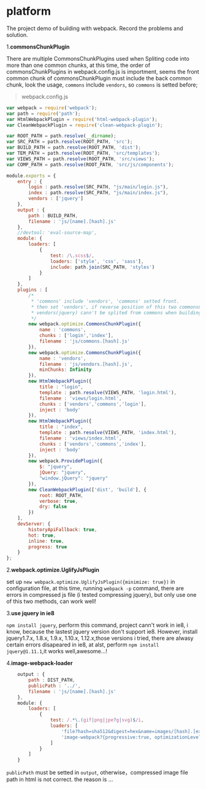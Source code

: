 # platform

The project demo of building with webpack.
Record the problems and solution.

1.**commonsChunkPlugin**

There are multiple CommonsChunkPlugins used when Spliting code into more
than one common chunks, at this time, the order of commonsChunkPlugins
in webpack.config.js is importment, seems the front common chunk of
commonsChunkPlugin must include the back common chunk, look the usage,
`commons` include `vendors`, so  `commons` is setted before;

> webpack.config.js

```javascript
var webpack = require('webpack');
var path = require('path');
var HtmlWebpackPlugin = require('html-webpack-plugin');
var CleanWebpackPlugin = require('clean-webpack-plugin');

var ROOT_PATH = path.resolve(__dirname);
var SRC_PATH = path.resolve(ROOT_PATH, 'src');
var BUILD_PATH = path.resolve(ROOT_PATH, 'dist');
var TEM_PATH = path.resolve(ROOT_PATH, 'src/templates');
var VIEWS_PATH = path.resolve(ROOT_PATH, 'src/views');
var COMP_PATH = path.resolve(ROOT_PATH, 'src/js/components');

module.exports = {
    entry : {
        login : path.resolve(SRC_PATH, "js/main/login.js"),
        index : path.resolve(SRC_PATH, "js/main/index.js"),
        vendors : ['jquery']
    },
    output : {
        path : BUILD_PATH,
        filename : 'js/[name].[hash].js'
    },
    //devtool: 'eval-source-map',
    module: {
        loaders: [
            {
                test: /\.scss$/,
                loaders: ['style', 'css', 'sass'],
                include: path.join(SRC_PATH, 'styles')
            }
        ]
    },
    plugins : [
        /*  
         * 'commons' include 'vendors', 'commons' setted front.
         * then set 'vendors', if reverse position of this two commonsChunkPlugin,
         * vendors(jquery) cann't be splited from commons when building.
         */
        new webpack.optimize.CommonsChunkPlugin({
            name : 'commons',
            chunks : ['login','index'],
            filename : 'js/commons.[hash].js'
        }),
        new webpack.optimize.CommonsChunkPlugin({
            name : 'vendors',
            filename : 'js/vendors.[hash].js',
            minChunks: Infinity
        }),
        new HtmlWebpackPlugin({
            title : "login",
            template : path.resolve(VIEWS_PATH, 'login.html'),
            filename : 'views/login.html',
            chunks : ['vendors','commons','login'],
            inject : 'body'
        }),
        new HtmlWebpackPlugin({
            title : "index",
            template : path.resolve(VIEWS_PATH, 'index.html'),
            filename : 'views/index.html',
            chunks : ['vendors','commons','index'],
            inject : 'body'
        }),
        new webpack.ProvidePlugin({
            $: "jquery",
            jQuery: "jquery",
            "window.jQuery": "jquery"
        }),
        new CleanWebpackPlugin(['dist', 'build'], {
            root: ROOT_PATH,
            verbose: true,
            dry: false
        })
    ],
    devServer: {
        historyApiFallback: true,
        hot: true,
        inline: true,
        progress: true
    }
};

```
2.**webpack.optimize.UglifyJsPlugin**

set up `new webpack.optimize.UglifyJsPlugin({minimize: true})` in configuration file, at this time, running `webpack -p` command, there are errors in compressed js file (i tested compressing jquery), but only use one of this two methods, can work well! 

3.**use jquery in ie8**

`npm install jquery`, perform this command, project cann't work in ie8, i know, because the lastest jquery version don't support ie8.
However, install jquery1.7.x, 1.8.x, 1.9.x, 1.10.x, 1.12.x,those versions i tried, there are alwasy certain errors disapeared in ie8,
at alst, perform `npm install jquery@1.11.1`,it works well,awesome...!

4.**image-webpack-loader**

```javascript
    output : {
        path : DIST_PATH,
        publicPath : '../',
        filename : 'js/[name].[hash].js'
    },
    module: {
        loaders: [
            {
                test: /.*\.(gif|png|jpe?g|svg)$/i,
                loaders: [
                    'file?hash=sha512&digest=hex&name=images/[hash].[ext]',
                    'image-webpack?{progressive:true, optimizationLevel: 7, interlaced: false, pngquant:{quality: "65-90", speed: 4}}'
                ]
            }
        ]
    }
```
`publicPath` must be setted in `output`, otherwise，compressed image file path in html is not correct. the reason is ...

